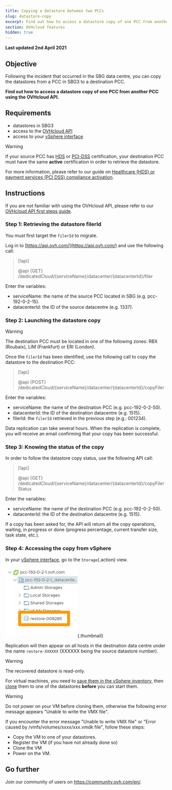 ```yaml
---
title: Copying a datastore between two PCCs
slug: datastore-copy
excerpt: Find out how to access a datastore copy of one PCC from another PCC via the OVHcloud API
section: OVHcloud features
hidden: true
---
```


**Last updated 2nd April 2021**

## Objective

Following the incident that occurred in the SBG data centre, you can copy the datastores from a PCC in SBG3 to a destination PCC.

**Find out how to access a datastore copy of one PCC from another PCC using the OVHcloud API.**

## Requirements

- datastores in SBG3
- access to the [OVHcloud API](https://api.ovh.com/)
- access to your [vSphere interface](../login-vsphere-interface/)

> [!warning]
>
> If your source PCC has [HDS](https://www.ovhcloud.com/en-gb/enterprise/certification-conformity/hds/) or [PCI-DSS](https://www.ovhcloud.com/en-gb/enterprise/certification-conformity/pci-dss/) certification, your destination PCC must have the same **active** certification in order to retrieve the datastore.
>
> For more information, please refer to our guide on [Healthcare (HDS) or payment services (PCI DSS) compliance activation](../activate-pci-dss-option/).
>

## Instructions

If you are not familiar with using the OVHcloud API, please refer to our [OVHcloud API first steps guide](../../api/first-steps-with-ovh-api/).

### Step 1: Retrieving the datastore filerId

You must first target the `filerId` to migrate.

Log in to [https://api.ovh.com/](https://api.ovh.com/) and use the following call:

> [!api]
>
> @api {GET} /dedicatedCloud/{serviceName}/datacenter/{datacenterId}/filer

Enter the variables:

- serviceName: the name of the source PCC located in SBG (e.g. pcc-192-0-2-15).
- datacenterId: the ID of the source datacentre (e.g. 1337).

### Step 2: Launching the datastore copy

> [!warning]
>
> The destination PCC must be located in one of the following zones: RBX (Roubaix), LIM (Frankfurt) or ERI (London).
>

Once the `filerId` has been identified, use the following call to copy the datastore to the destination PCC:

> [!api]
>
> @api {POST} /dedicatedCloud/{serviceName}/datacenter/{datacenterId}/copyFiler

Enter the variables:

- serviceName: the name of the destination PCC (e.g. pcc-192-0-2-50).
- datacenterId: the ID of the destination datacentre (e.g. 1515).
- filerId: the `filerId` retrieved in the previous step (e.g.: 001234).

Data replication can take several hours. When the replication is complete, you will receive an email confirming that your copy has been successful.

### Step 3: Knowing the status of the copy

In order to follow the datastore copy status, use the following API call:

> [!api]
>
> @api {GET} /dedicatedCloud/{serviceName}/datacenter/{datacenterId}/copyFilerStatus

Enter the variables:

- serviceName: the name of the destination PCC (e.g. pcc-192-0-2-50).
- datacenterId: the ID of the destination datacentre (e.g. 1515).

If a copy has been asked for, the API will return all the copy operations, waiting, in progress or done (progress percentage, current transfer size, task state, etc.).

### Step 4: Accessing the copy from vSphere

In your [vSphere interface](../login-vsphere-interface/), go to the `Storage`{.action} view.

![ds_restore](images/ds-restore.png){.thumbnail}

Replication will then appear on all hosts in the destination data centre under the name `restore-XXXXXX` (XXXXXX being the source datastore number).

> [!warning]
>
> The recovered datastore is read-only.
>

For virtual machines, you need to [save them in the vSphere inventory](../vsphere-register-vm-vmx/), then [clone](../clone-a-vm/) them to one of the datastores **before** you can start them.

> [!warning]
> Do not power on your VM before cloning them, otherwise the following error message appears "Unable to write the VMX file".
>

If you encounter the error message "Unable to write VMX file" or "Error caused by /vmfs/volumes/xxxx/xxx.vmdk file", follow these steps:

- Copy the VM to one of your datastores.
- Register the VM (if you have not already done so)
- Clone the VM
- Power on the VM.

## Go further

Join our community of users on <https://community.ovh.com/en/>.
